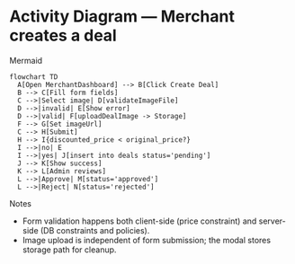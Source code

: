# Activity Diagram — Merchant creates a deal

Mermaid
```mermaid
flowchart TD
  A[Open MerchantDashboard] --> B[Click Create Deal]
  B --> C[Fill form fields]
  C -->|Select image| D[validateImageFile]
  D -->|invalid| E[Show error]
  D -->|valid| F[uploadDealImage -> Storage]
  F --> G[Set imageUrl]
  C --> H[Submit]
  H --> I{discounted_price < original_price?}
  I -->|no| E
  I -->|yes| J[insert into deals status='pending']
  J --> K[Show success]
  K --> L[Admin reviews]
  L -->|Approve| M[status='approved']
  L -->|Reject| N[status='rejected']
```

Notes
- Form validation happens both client-side (price constraint) and server-side (DB constraints and policies).
- Image upload is independent of form submission; the modal stores storage path for cleanup.
